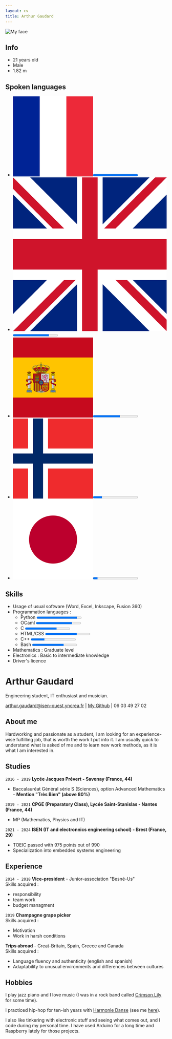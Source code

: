 ```yaml
---
layout: cv
title: Arthur Gaudard
---
```


<div markdown="1" class="left">

![My face](assets/arthur.png)

## Info

* 21 years old
* Male
* 1.82 m

## Spoken languages

* ![French](assets/french.png)<progress value="1"> Native</progress>
* ![English](assets/english.png)<progress value="4" max="5"> C1</progress>
* ![Spanish](assets/spanish.png)<progress value="3" max="5"> B2</progress>
* ![Norwegian](assets/norwegian.png)<progress value="1" max="5"> Beginner</progress>
* ![Japanese](assets/japanese.png)<progress value="1" max="10"> Beginner</progress>

## Skills

* Usage of usual software (Word, Excel, Inkscape, Fusion 360)
* Programmation languages :
	* Python <progress value="9" max="10">XXXXXXXXX\_</progress>
	* OCaml <progress value="8" max="10">XXXXXXXX\_\_</progress>
	* C <progress value="7" max="10">XXXXXXX\_\_\_</progress>
	* HTML/CSS <progress value="7" max="10">XXXXXXX\_\_\_</progress>
	* C++ <progress value="3" max="10">XXX\_\_\_\_\_\_\_</progress>
	* Bash <progress value="7" max="10">XXXXXXX\_\_\_</progress>
* Mathematics : Graduate level
* Electronics : Basic to intermediate knowledge
* Driver's licence
</div>

<div markdown="1" class="right">

# Arthur Gaudard
Engineering student, IT enthusiast and musician.

<div id="webaddress">
<a href="mailto:arthur.gaudard@isen-ouest.yncrea.fr">arthur.gaudard@isen-ouest.yncrea.fr</a>
| <a href="https://github.com/Mousakaa">My Github</a>
| <a>06 03 49 27 02</a>
</div>

## About me

Hardworking and passionate as a student, I am looking for an experience-wise fulfilling job, that is worth the work I put into it. I am usually quick to understand what is asked of me and to learn new work methods, as it is what I am interested in.

## Studies

`2016 - 2019`
__Lycée Jacques Prévert - Savenay (France, 44)__

* Baccalauréat Général série S (Sciences), option Advanced Mathematics - __Mention "Très Bien" (above 80%)__

`2019 - 2021`
__CPGE (Preparatory Class), Lycée Saint-Stanislas - Nantes (France, 44)__

* MP (Mathematics, Physics and IT)

`2021 - 2024`
__ISEN (IT and electronnics engineering school) - Brest (France, 29)__

* TOEIC passed with 975 points out of 990
* Specialization into embedded systems engineering

## Experience

`2014 - 2018`
__Vice-president__ - Junior-association "Besné-Us"  
Skills acquired :

* responsibility
* team work
* budget managment

`2019`
__Champagne grape picker__  
Skills acquired :

* Motivation
* Work in harsh conditions

__Trips abroad__ - Great-Britain, Spain, Greece and Canada  
Skills acquired :

* Language fluency and authenticity (english and spanish)
* Adaptability to unusual environments and differences between cultures

## Hobbies

I play jazz piano and I love music (I was in a rock band called [Crimson Lily](https://youtu.be/kEpob4iMEhI) for some time).

I practiced hip-hop for ten-ish years with [Harmonie Danse](https://harmonie-danse-44.com/) (see me [here](http://www.youtube.com/watch?v=vVe8Q2kfiiA)).

I also like tinkering with electronic stuff and seeing what comes out, and I code during my personal time. I have used Arduino for a long time and Raspberry lately for those projects.
</div>

<!-- ### Footer

Last updated: April 2022 -->
